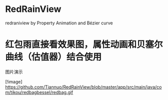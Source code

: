 # RedRainView
redraniview by Property Animation and Bézier curve
# 红包雨直接看效果图，属性动画和贝塞尔曲线（估值器）结合使用
图片演示

[!image] https://github.com/Tiannuo/RedRainView/blob/master/app/src/main/java/com/tikou/redbagbessel/redbag.gif
